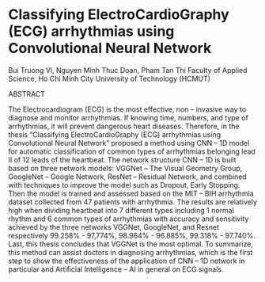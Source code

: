 # Classifying ElectroCardioGraphy (ECG) arrhythmias using Convolutional Neural Network
Bui Truong Vi, Nguyen Minh Thuc Doan, Pham Tan Thi
Faculty of Applied Science, Ho Chi Minh City University of Technology (HCMUT)

ABSTRACT

The Electrocardiogram (ECG) is the most effective, non – invasive way to diagnose and monitor arrhythmias. If knowing time, numbers, and type of arrhythmias, it will prevent dangerous heart diseases. Therefore, in the thesis “Classifying ElectroCardioGraphy (ECG) arrhythmias using Convolutional Neural Network” proposed a method using CNN – 1D model for automatic classification of common types of arrhythmias belonging lead II of 12 leads of the heartbeat.
The network structure CNN – 1D is built based on three network models: VGGNet – The Visual Geometry Group, GoogleNet – Google Network, ResNet – Residual Network, and combined with techniques to improve the model such as Dropout, Early Stopping. Then the model is trained and assessed based on the MIT – BIH arrhythmia dataset collected from 47 patients with arrhythmia.
The results are relatively high when dividing heartbeat into 7 different types including 1 normal rhythm and 6 common types of arrhythmias with accuracy and sensitivity achieved by the three networks VGGNet, GoogleNet, and Resnet respectively 99.258% - 97,774%, 98.964% - 96.885%, 99.318% - 97.740%. Last, this thesis concludes that VGGNet is the most optimal.
To summarize, this method can assist doctors in diagnosing arrhythmias, which is the first step to show the effectiveness of the application of CNN – 1D network in particular and Artificial Intelligence – AI in general on ECG signals.
